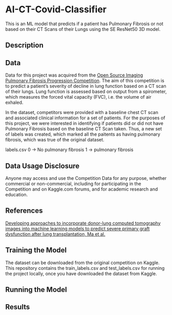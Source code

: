 # AI-CT-Covid-Classifier
This is an ML model that predicts if a patient has Pulmonary Fibrosis or not based on their CT Scans of their Lungs using the SE ResNet50 3D model. 

## Description 

## Data 

Data for this project was acquired from the [Open Source Imaging Pulmonary Fibrosis Progression Competition](https://www.kaggle.com/competitions/osic-pulmonary-fibrosis-progression/overview). The aim of this competition is to predict a patient’s severity of decline in lung function based on a CT scan of their lungs. Lung function is assessed based on output from a spirometer, which measures the forced vital capacity (FVC), i.e. the volume of air exhaled.

In the dataset, competitors were  provided with a baseline chest CT scan and associated clinical information for a set of patients. For the purposes of this project, we were interested in identifying if patients did or did not have Pulmonary Fibrosis based on the baseline CT Scan taken. Thus, a new set of labels was created, which marked all the paitents as having pulmonary fibrosis, which was true of the original dataset. 

labels.csv
0 -> No pulmonary fibrosis 
1 -> pulmonary fibrosis 

## Data Usage Disclosure

Anyone may access and use the Competition Data for any purpose, whether commercial or non-commercial, including for participating in the Competition and on Kaggle.com forums, and for academic research and education. 

## References

[Developing approaches to incorporate donor-lung computed tomography images into machine learning models to predict severe primary graft dysfunction after lung transplantation, Ma et al.](https://pubmed.ncbi.nlm.nih.gov/39924113/)

## Training the Model

The dataset can be downloaded from the original competition on Kaggle. This repository contains the train_labels.csv and test_labels.csv for running the project locally, once you have downloaded the dataset from Kaggle. 

## Running the Model

## Results